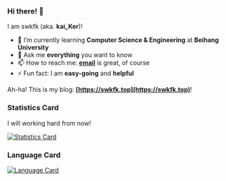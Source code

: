### Hi there! 👋

I am swkfk (aka. **kai_Ker**)!

- 🌱 I’m currently learning **Computer Science & Engineering** at **Beihang University**
- 💬 Ask me **everything** you want to know
- 📫 How to reach me: [**email**](mailto://swkfk_sk@126.com) is great, of course
- ⚡ Fun fact: I am **easy-going** and **helpful**

Ah-ha! This is my blog: **[https://swkfk.top](https://swkfk.top)**!


### Statistics Card

I will working hard from now!

[![Statistics Card](https://github-readme-stats.vercel.app/api?username=swkfk&count_private=true&show_icons=true&theme=dracula)]()


### Language Card

[![Language Card](https://github-readme-stats.vercel.app/api/top-langs/?username=swkfk&theme=dracula)]()

<!--
**swkfk/swkfk** is a ✨ _special_ ✨ repository because its `README.md` (this file) appears on your GitHub profile.

Here are some ideas to get you started:

- 🔭 I’m currently working on ...
- 🌱 I’m currently learning ...
- 👯 I’m looking to collaborate on ...
- 🤔 I’m looking for help with ...
- 💬 Ask me about ...
- 📫 How to reach me: ...
- 😄 Pronouns: ...
- ⚡ Fun fact: ...
-->
